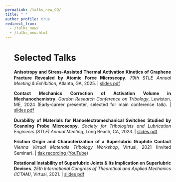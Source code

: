 ```yaml
---
permalink: /talks_new_CQ/
title: " "
author_profile: true
redirect_from: 
  - /talks_new/
  - /talks_new.html
---
```


<div style="width: 100%; line-height: 1.3; margin-left: 2em; margin-right: 0em; margin-bottom: 0.2em; text-align: justify" markdown="1">

<div style="margin-top: 0.2em; margin-bottom: 0.1em" markdown="1">
  <h1>Selected Talks</h1>
</div>

  
<p style="margin-bottom: 0.9em; font-size: 0.9em;" markdown="1">

  **Anisotropy and Stress-Assisted Thermal Activation Kinetics of Graphene Fracture Revealed by Atomic Force Microscopy**. _79th STLE Annual Meeting & Exhibition_, Atlanta, GA, 2025. | [slides pdf](https://journals.aps.org/prb/abstract/10.1103/PhysRevB.111.195405)
</p>

<p style="margin-bottom: 0.9em; font-size: 0.9em;" markdown="1">

  **Contact Mechanics Correction of Activation Volume in Mechanochemistry**. _Gordon Research Conference on Tribology_, Lewiston, ME, 2024 (Early-career presenter, selected for main conference talk). | [slides pdf](https://journals.aps.org/prb/abstract/10.1103/PhysRevB.111.195405)
</p>

<p style="margin-bottom: 0.9em; font-size: 0.9em;" markdown="1">

  **Durability of Materials for Nanoelectromechanical Switches Studied by Scanning Probe Microscopy**. _Society for Tribologists and Lubrication Engineers (STLE) Annual Meeting_, Long Beach, CA, 2023. | [slides pdf](https://journals.aps.org/prb/abstract/10.1103/PhysRevB.111.195405)
  </p>

<p style="margin-bottom: 0.9em; font-size: 0.9em;" markdown="1">

  **Friction Origin and Characterization of a Superlubric Graphite Contact** _Vienna Virtual Materials Tribology Workshop_, Virtual, 2021 (Invited Seminar). | [tlak recording (YouTube)](https://www.youtube.com/watch?v=dEcWYFSiAWU&t=13s)
  </p>

<p style="margin-bottom: 0.9em; font-size: 0.9em;" markdown="1">

  **Rotational Instability of Superlubric Joints & Its Implication on Superlubric Devices**. _25th International Congress of Theoretical and Applied Mechanics (ICTAM)_, Virtual, 2021. | [slides pdf](https://journals.aps.org/prb/abstract/10.1103/PhysRevB.111.195405)
  </p>
